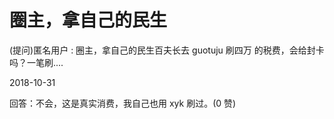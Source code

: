 # 圈主，拿自己的民生

(提问)匿名用户 : 圈主，拿自己的民生百夫长去 guotuju 刷四万 的税费，会给封卡吗？一笔刷....

2018-10-31

回答：不会，这是真实消费，我自己也用 xyk 刷过。(0 赞)